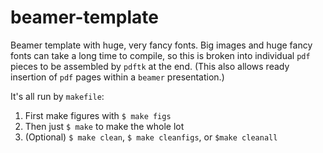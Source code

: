 # beamer-template

Beamer template with huge, very fancy fonts. Big images and huge fancy fonts can
take a long time to compile, so this is broken into individual `pdf` pieces to
be assembled by `pdftk` at the end. (This also allows ready insertion of `pdf`
pages within a `beamer` presentation.)

It's all run by `makefile`:

1. First make figures with `$ make figs`
2. Then just `$ make` to make the whole lot
3. (Optional) `$ make clean`, `$ make cleanfigs`, or `$make cleanall`
